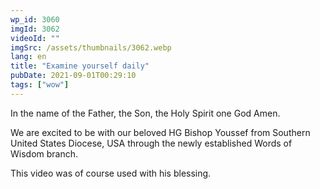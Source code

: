```yaml
---
wp_id: 3060
imgId: 3062
videoId: ""
imgSrc: /assets/thumbnails/3062.webp
lang: en
title: "Examine yourself daily"
pubDate: 2021-09-01T00:29:10
tags: ["wow"]
---
```


<!-- page: 6 -->

<p>In the name of the Father, the Son, the Holy Spirit one God Amen.</p>
<p>We are excited to be with our beloved HG Bishop Youssef from Southern United States Diocese, USA through the newly established Words of Wisdom branch.</p>
<p>This video was of course used with his blessing.</p>
<p>&nbsp;</p>
